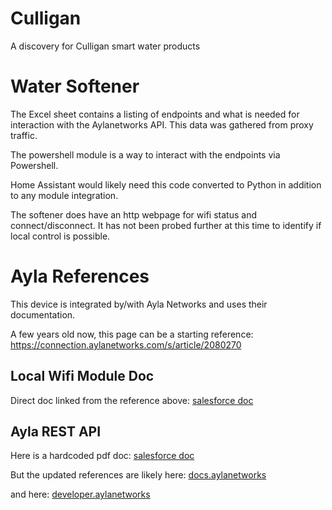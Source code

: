 # Culligan
A discovery for Culligan smart water products

# Water Softener
The Excel sheet contains a listing of endpoints and what is needed for interaction with the Aylanetworks API. This data was gathered from proxy traffic. 

The powershell module is a way to interact with the endpoints via Powershell.

Home Assistant would likely need this code converted to Python in addition to any module integration.

The softener does have an http webpage for wifi status and connect/disconnect. It has not been probed further at this time to identify if local control is possible.

# Ayla References
This device is integrated by/with Ayla Networks and uses their documentation. 

A few years old now, this page can be a starting reference: https://connection.aylanetworks.com/s/article/2080270

## Local Wifi Module Doc
Direct doc linked from the reference above: [salesforce doc](https://ayla.my.salesforce.com/sfc/p/#F00000005wvT/a/2A000000ZKSc/k2aXubMGof8Gooqm.nGLRqd.vyluxZLK9Qwe9xWUphQ)

## Ayla REST API

Here is a hardcoded pdf doc: [salesforce doc](https://ayla.my.salesforce.com/sfc/p/#F00000005wvT/a/3j000000VALK/2nXI8SLCdkJNW8gtLo7cKQVS2reCEjjHiRTxgKsRxUM)

But the updated references are likely here: [docs.aylanetworks](https://docs.aylanetworks.com/reference/getting_started)

and here: [developer.aylanetworks](https://developer.aylanetworks.com/apibrowser/swaggers/DeviceService)
